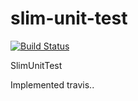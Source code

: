 slim-unit-test
==============

[![Build Status](https://travis-ci.org/tkannippoyil/slim-unit-test.svg?branch=master)](https://travis-ci.org/tkannippoyil/slim-unit-test)


SlimUnitTest

Implemented travis..
